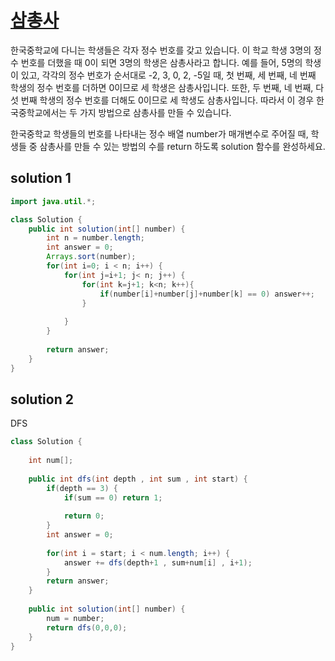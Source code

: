 # [삼총사](https://school.programmers.co.kr/learn/courses/30/lessons/131705?language=java)

한국중학교에 다니는 학생들은 각자 정수 번호를 갖고 있습니다. 이 학교 학생 3명의 정수 번호를 더했을 때 0이 되면 3명의 학생은 삼총사라고 합니다. 예를 들어, 5명의 학생이 있고, 각각의 정수 번호가 순서대로 -2, 3, 0, 2, -5일 때, 첫 번째, 세 번째, 네 번째 학생의 정수 번호를 더하면 0이므로 세 학생은 삼총사입니다. 또한, 두 번째, 네 번째, 다섯 번째 학생의 정수 번호를 더해도 0이므로 세 학생도 삼총사입니다. 따라서 이 경우 한국중학교에서는 두 가지 방법으로 삼총사를 만들 수 있습니다.

한국중학교 학생들의 번호를 나타내는 정수 배열 number가 매개변수로 주어질 때, 학생들 중 삼총사를 만들 수 있는 방법의 수를 return 하도록 solution 함수를 완성하세요.

## solution 1

```java
import java.util.*;

class Solution {
    public int solution(int[] number) {
        int n = number.length;
        int answer = 0;
        Arrays.sort(number);
        for(int i=0; i < n; i++) {
            for(int j=i+1; j< n; j++) {
                for(int k=j+1; k<n; k++){
                    if(number[i]+number[j]+number[k] == 0) answer++;
                }
                
            }
        }
        
        return answer;
    }
}
```

## solution 2

DFS

```java
class Solution {
    
    int num[];
    
    public int dfs(int depth , int sum , int start) {
        if(depth == 3) {
            if(sum == 0) return 1;
            
            return 0;
        }
        int answer = 0;
        
        for(int i = start; i < num.length; i++) {
            answer += dfs(depth+1 , sum+num[i] , i+1);
        }
        return answer;
    }
    
    public int solution(int[] number) {
        num = number;
        return dfs(0,0,0);
    }
}
```
